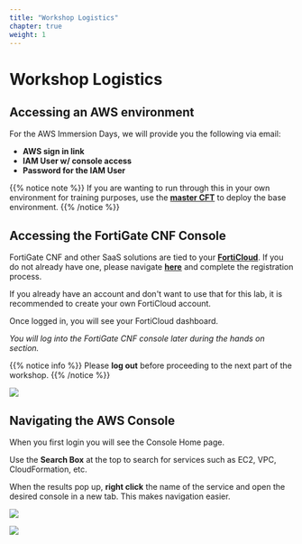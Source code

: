 ```yaml
---
title: "Workshop Logistics"
chapter: true
weight: 1
---
```



# Workshop Logistics

## Accessing an AWS environment

For the AWS Immersion Days, we will provide you the following via email:

  * **AWS sign in link**
  * **IAM User w/ console access**
  * **Password for the IAM User**

{{% notice note %}}
If you are wanting to run through this in your own environment for training purposes, use the [**master CFT**](https://hacorp-us-east-1.s3.amazonaws.com/forticnf-aws-workshop-cloudformation/Master_CNF_DualAZ.template.json) to deploy the base environment.
{{% /notice %}}

## Accessing the FortiGate CNF Console

FortiGate CNF and other SaaS solutions are tied to your [**FortiCloud**](https://support.fortinet.com/). If you do not already have one, please navigate [**here**](https://support.fortinet.com/cred/#/sign-up) and complete the registration process.

If you already have an account and don't want to use that for this lab, it is recommended to create your own FortiCloud account.

Once logged in, you will see your FortiCloud dashboard.

*You will log into the FortiGate CNF console later during the hands on section.*

{{% notice info %}}
Please **log out** before proceeding to the next part of the workshop.
{{% /notice %}}

![](../images/image-forticloud.png)

## Navigating the AWS Console

When you first login you will see the Console Home page.

Use the **Search Box** at the top to search for services such as EC2, VPC, CloudFormation, etc.

When the results pop up, **right click** the name of the service and open the desired console in a new tab. This makes navigation easier.

![](../images/image-awsconsole1.png)

![](../images/image-awsconsole2.png)
